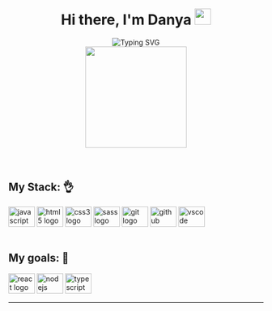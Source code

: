 <div align="center">
 
# Hi there, I'm Danya <img src="https://github.com/blackcater/blackcater/raw/main/images/Hi.gif" height="32"/></h1>

<img src="https://readme-typing-svg.herokuapp.com?font=Fira+Code&pause=1000&color=A0D2F7&background=FF110C00&center=true&vCenter=true&width=550&lines=I+click+on+the+keyboard+until+a+wonder+happens" alt="Typing SVG"/>

<div>

</div>

<img align="center" src="https://media.giphy.com/media/ule4vhcY1xEKQ/giphy.gif" width="200"/>
</div>

<br/>
<br/>

## My Stack: 👌

<div align="left">
<img src="https://cdn.jsdelivr.net/gh/devicons/devicon/icons/javascript/javascript-original.svg" height="40" width="52" alt="javascript logo"  />
<img src="https://cdn.jsdelivr.net/gh/devicons/devicon/icons/html5/html5-original.svg" height="40" width="52" alt="html5 logo"  />
<img src="https://cdn.jsdelivr.net/gh/devicons/devicon/icons/css3/css3-original.svg" height="40" width="52" alt="css3 logo"  />
<img src="https://cdn.jsdelivr.net/gh/devicons/devicon/icons/sass/sass-original.svg" height="40" width="52" alt="sass logo"  />
<img src="https://cdn.jsdelivr.net/gh/devicons/devicon/icons/git/git-original.svg" height="40" width="52" alt="git logo"  />
<img src="https://cdn.jsdelivr.net/gh/devicons/devicon/icons/github/github-original.svg" height="40" width="52" alt="github logo"  />
<img src="https://cdn.jsdelivr.net/gh/devicons/devicon/icons/vscode/vscode-original.svg" height="40" width="52" alt="vscode logo"  />
</div>

<br/>

## My goals: 💪

<div align="left">
<img src="https://cdn.jsdelivr.net/gh/devicons/devicon/icons/react/react-original.svg" height="40" width="52" alt="react logo"  />
<img src="https://cdn.jsdelivr.net/gh/devicons/devicon/icons/nodejs/nodejs-original.svg" height="40" width="52" alt="nodejs logo"  />
<img src="https://cdn.jsdelivr.net/gh/devicons/devicon/icons/typescript/typescript-original.svg" height="40" width="52" alt="typescript logo"  />
</div>

___
 
